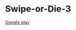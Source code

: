 # Swipe-or-Die-3
[Google play](https://play.google.com/store/apps/details?id=com.NGS.SWD3&hl=ru&gl=US)
